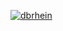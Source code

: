 [![dbrhein](https://raw.githubusercontent.com/aibolem/periodic-table-1/gh-pages/assets/images/froide_mainframe.png)](https://barionleg.github.io/froide/index.html)

